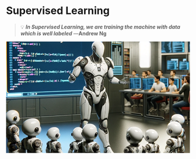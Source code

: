# Supervised Learning


>💡 ***In Supervised Learning, we are training the machine with data which is well labeled***
―**Andrew Ng**


![](https://github.com/vbleal/05MIAR/blob/7dc2f8fd934d7a9fc77e6eeafa0796fcc89682ff/Im/SL.png)





